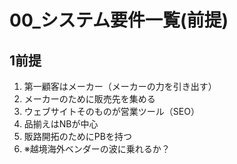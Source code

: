 # 00_システム要件一覧(前提)
## 1前提
1. 第一顧客はメーカー（メーカーの力を引き出す）
1. メーカーのために販売先を集める
1. ウェブサイトそのものが営業ツール（SEO）
1. 品揃えはNBが中心
1. 販路開拓のためにPBを持つ
1. ※越境海外ベンダーの波に乗れるか？